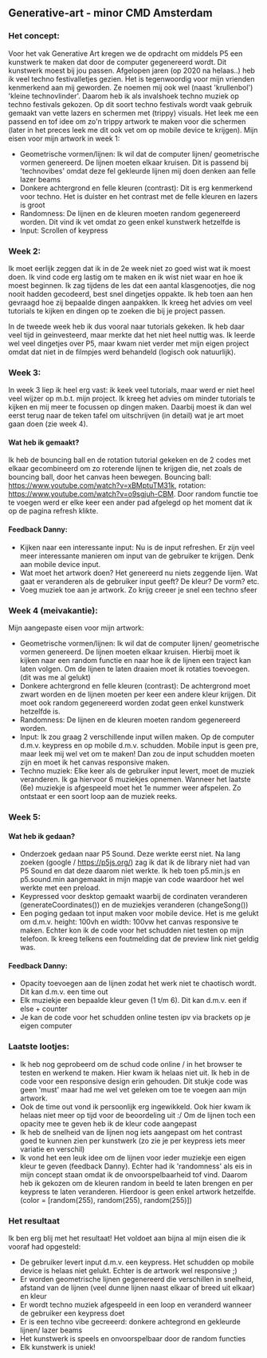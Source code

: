 ## Generative-art - minor CMD Amsterdam

### Het concept:

Voor het vak Generative Art kregen we de opdracht om middels P5 een kunstwerk te maken dat door de computer gegenereerd wordt. Dit kunstwerk moest bij jou passen. Afgelopen jaren (op 2020 na helaas..) heb ik veel techno festivalletjes gezien. Het is tegenwoordig voor mijn vrienden kenmerkend aan mij geworden. Ze noemen mij ook wel (naast 'krullenbol') 'kleine technovlinder'. Daarom heb ik als invalshoek techno muziek op techno festivals gekozen. Op dit soort techno festivals wordt vaak gebruik gemaakt van vette lazers en schermen met (trippy) visuals. Het leek me een passend en tof idee om zo'n trippy artwork te maken voor die schermen (later in het preces leek me dit ook vet om op mobile device te krijgen). Mijn eisen voor mijn artwork in week 1:

- Geometrische vormen/lijnen: Ik wil dat de computer lijnen/ geometrische vormen genereerd. De lijnen moeten elkaar kruisen. Dit is passend bij 'technovibes' omdat deze fel gekleurde lijnen mij doen denken aan felle lazer beams
- Donkere achtergrond en felle kleuren (contrast): Dit is erg kenmerkend voor techno. Het is duister en het contrast met de felle kleuren en lazers is groot
- Randomness: De lijnen en de kleuren moeten random gegenereerd worden. Dit vind ik vet omdat zo geen enkel kunstwerk hetzelfde is
- Input: Scrollen of keypress

### Week 2:

Ik moet eerlijk zeggen dat ik in de 2e week niet zo goed wist wat ik moest doen. Ik vind code erg lastig om te maken en ik wist niet waar en hoe ik moest beginnen. Ik zag tijdens de les dat een aantal klasgenootjes, die nog nooit hadden gecodeerd, best snel dingetjes oppakte. Ik heb toen aan hen gevraagd hoe zij bepaalde dingen aanpakken. Ik kreeg het advies om veel tutorials te kijken en dingen op te zoeken die bij je project passen.

In de tweede week heb ik dus vooral naar tutorials gekeken. Ik heb daar veel tijd in geinvesteerd, maar merkte dat het niet heel nuttig was. Ik leerde wel veel dingetjes over P5, maar kwam niet verder met mijn eigen project omdat dat niet in de filmpjes werd behandeld (logisch ook natuurlijk).


### Week 3:

In week 3 liep ik heel erg vast: ik keek veel tutorials, maar werd er niet heel veel wijzer op m.b.t. mijn project. Ik kreeg het advies om minder tutorials te kijken en mij meer te focussen op dingen maken. Daarbij moest ik dan wel eerst terug naar de teken tafel om uitschrijven (in detail) wat je art moet gaan doen (zie week 4).

#### Wat heb ik gemaakt? 

Ik heb de bouncing ball en de rotation tutorial gekeken en de 2 codes met elkaar gecombineerd om zo roterende lijnen te krijgen die, net zoals de bouncing ball, door het canvas heen bewegen. Bouncing ball: https://www.youtube.com/watch?v=xBMptuTM31k, rotation: https://www.youtube.com/watch?v=o9sgjuh-CBM. Door random functie toe te voegen werd er elke keer een ander pad afgelegd op het moment dat ik op de pagina refresh klikte.

#### Feedback Danny:

- Kijken naar een interessante input: Nu is de input refreshen. Er zijn veel meer interessante manieren om input van de gebruiker te krijgen. Denk aan mobile device input.
- Wat moet het artwork doen? Het genereerd nu niets zeggende lijen. Wat gaat er veranderen als de gebruiker input geeft? De kleur? De vorm? etc.
- Voeg muziek toe aan je artwork. Zo krijg creeer je snel een techno sfeer


### Week 4 (meivakantie):

Mijn aangepaste eisen voor mijn artwork:

- Geometrische vormen/lijnen: Ik wil dat de computer lijnen/ geometrische vormen genereerd. De lijnen moeten elkaar kruisen. Hierbij moet ik kijken naar een random functie en naar hoe ik de lijnen een traject kan laten volgen. Om de lijnen te laten draaien moet ik rotaties toevoegen. (dit was me al gelukt)
- Donkere achtergrond en felle kleuren (contrast): De achtergrond moet zwart worden en de lijnen moeten per keer een andere kleur krijgen. Dit moet ook random gegenereerd worden zodat geen enkel kunstwerk hetzelfde is.
- Randomness: De lijnen en de kleuren moeten random gegenereerd worden.
- Input: Ik zou graag 2 verschillende input willen maken. Op de computer d.m.v. keypress en op mobile d.m.v. schudden. Mobile input is geen pre, maar leek mij wel vet om te maken! Dan zou de input schudden moeten zijn en moet ik het canvas responsive maken.
- Techno muziek: Elke keer als de gebruiker input levert, moet de muziek veranderen. Ik ga hiervoor 6 muziekjes opnemen. Wanneer het laatste (6e) muziekje is afgespeeld moet het 1e nummer weer afspelen. Zo ontstaat er een soort loop aan de muziek reeks.


### Week 5:

#### Wat heb ik gedaan?

- Onderzoek gedaan naar P5 Sound. Deze werkte eerst niet. Na lang zoeken (google / https://p5js.org/) zag ik dat ik de library niet had van P5 Sound en dat deze daarom niet werkte. Ik heb toen p5.min.js en p5.sound.min aangemaakt in mijn mapje van code waardoor het wel werkte met een preload.
- Keypressed voor desktop gemaakt waarbij de cordinaten veranderen (generateCoordinates()) en de muziekjes veranderen (changeSong())
- Een poging gedaan tot input maken voor mobile device. Het is me gelukt om d.m.v. height: 100vh en width: 100vw het canvas responsive te maken. Echter kon ik de code voor het schudden niet testen op mijn telefoon. Ik kreeg telkens een foutmelding dat de preview link niet geldig was. 

#### Feedback Danny: 

- Opacity toevoegen aan de lijnen zodat het werk niet te chaotisch wordt. Dit kan d.m.v. een time out
- Elk muziekje een bepaalde kleur geven (1 t/m 6). Dit kan d.m.v. een if else + counter
- Je kan de code voor het schudden online testen ipv via brackets op je eigen computer

### Laatste lootjes:

- Ik heb nog geprobeerd om de schud code online / in het browser te testen en werkend te maken. Hier kwam ik helaas niet uit. Ik heb in de code voor een responsive design erin gehouden. Dit stukje code was geen 'must' maar had me wel vet geleken om toe te voegen aan mijn artwork.
- Ook de time out vond ik persoonlijk erg ingewikkeld. Ook hier kwam ik helaas niet meer op tijd voor de beoordeling uit :/ Om de lijnen toch een opacity mee te geven heb ik de kleur code aangepast
- Ik heb de snelheid van de lijnen nog iets aangepast om het contrast goed te kunnen zien per kunstwerk (zo zie je per keypress iets meer variatie en verschil)
- Ik vond het een leuk idee om de lijnen voor ieder muziekje een eigen kleur te geven (feedback Danny). Echter had ik 'randomness' als eis in mijn concept staan omdat ik de onvoorspelbaarheid tof vind. Daarom heb ik gekozen om de kleuren random in beeld te laten brengen en per keypress te laten veranderen. Hierdoor is geen enkel artwork hetzelfde. (color = [random(255), random(255), random(255)])

### Het resultaat

Ik ben erg blij met het resultaat! Het voldoet aan bijna al mijn eisen die ik vooraf had opgesteld:

- De gebruiker levert input d.m.v. een keypress. Het schudden op mobile device is helaas niet gelukt. Echter is de artwork wel responsive ;)
- Er worden geometrische lijnen gegenereerd die verschillen in snelheid, afstand van de lijnen (veel dunne lijnen naast elkaar of breed uit elkaar) en kleur
- Er wordt techno muziek afgespeeld in een loop en veranderd wanneer de gebruiker een keypress doet
- Er is een techno vibe gecreeerd: donkere achtegrond en gekleurde lijnen/ lazer beams 
- Het kunstwerk is speels en onvoorspelbaar door de random functies
- Elk kunstwerk is uniek!

  
  





